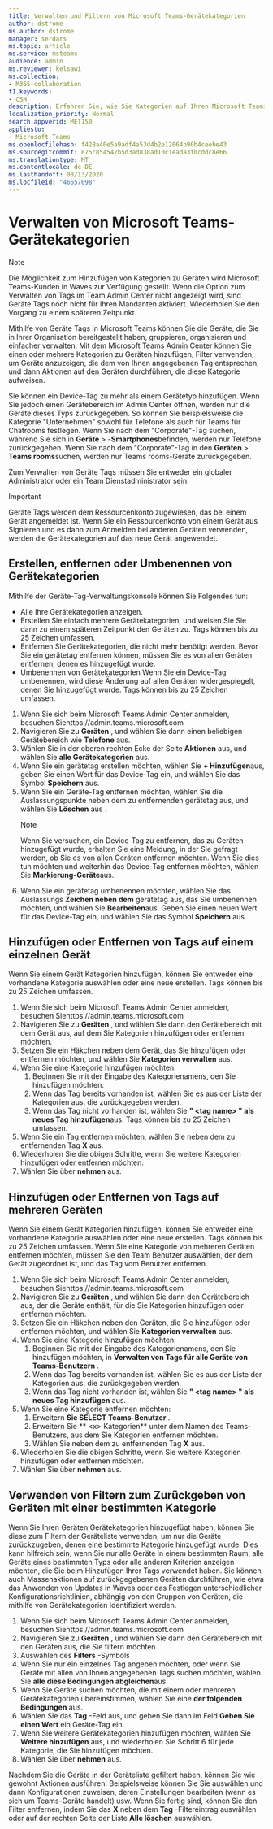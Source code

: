```yaml
---
title: Verwalten und Filtern von Microsoft Teams-Gerätekategorien
author: dstrome
ms.author: dstrome
manager: serdars
ms.topic: article
ms.service: msteams
audience: admin
ms.reviewer: kelsawi
ms.collection:
- M365-collaboration
f1.keywords:
- CSH
description: Erfahren Sie, wie Sie Kategorien auf Ihren Microsoft Teams-Geräten verwalten und Filtern können.
localization_priority: Normal
search.appverid: MET150
appliesto:
- Microsoft Teams
ms.openlocfilehash: f428a40e5a9adf4a53d4b2e12064b90b4ceebe43
ms.sourcegitcommit: 875c854547b5d3ad838ad10c1eada3f0cddc8e66
ms.translationtype: MT
ms.contentlocale: de-DE
ms.lasthandoff: 08/13/2020
ms.locfileid: "46657098"
---
```

# <a name="manage-microsoft-teams-device-tags"></a>Verwalten von Microsoft Teams-Gerätekategorien

> [!NOTE]
> Die Möglichkeit zum Hinzufügen von Kategorien zu Geräten wird Microsoft Teams-Kunden in Waves zur Verfügung gestellt. Wenn die Option zum Verwalten von Tags im Team Admin Center nicht angezeigt wird, sind Geräte Tags noch nicht für Ihren Mandanten aktiviert. Wiederholen Sie den Vorgang zu einem späteren Zeitpunkt.

Mithilfe von Geräte Tags in Microsoft Teams können Sie die Geräte, die Sie in Ihrer Organisation bereitgestellt haben, gruppieren, organisieren und einfacher verwalten. Mit dem Microsoft Teams Admin Center können Sie einen oder mehrere Kategorien zu Geräten hinzufügen, Filter verwenden, um Geräte anzuzeigen, die dem von Ihnen angegebenen Tag entsprechen, und dann Aktionen auf den Geräten durchführen, die diese Kategorie aufweisen.

Sie können ein Device-Tag zu mehr als einem Gerätetyp hinzufügen. Wenn Sie jedoch einen Gerätebereich im Admin Center öffnen, werden nur die Geräte dieses Typs zurückgegeben. So können Sie beispielsweise die Kategorie "Unternehmen" sowohl für Telefone als auch für Teams für Chatrooms festlegen. Wenn Sie nach dem "Corporate"-Tag suchen, während Sie sich in **Geräte**  >  -**Smartphones**befinden, werden nur Telefone zurückgegeben. Wenn Sie nach dem "Corporate"-Tag in den **Geräten**  >  **Teams rooms**suchen, werden nur Teams rooms-Geräte zurückgegeben.

Zum Verwalten von Geräte Tags müssen Sie entweder ein globaler Administrator oder ein Team Dienstadministrator sein.

> [!IMPORTANT]
> Geräte Tags werden dem Ressourcenkonto zugewiesen, das bei einem Gerät angemeldet ist. Wenn Sie ein Ressourcenkonto von einem Gerät aus Signieren und es dann zum Anmelden bei anderen Geräten verwenden, werden die Gerätekategorien auf das neue Gerät angewendet.

## <a name="create-remove-or-rename-device-tags"></a>Erstellen, entfernen oder Umbenennen von Gerätekategorien

Mithilfe der Geräte-Tag-Verwaltungskonsole können Sie Folgendes tun:

- Alle Ihre Gerätekategorien anzeigen.
- Erstellen Sie einfach mehrere Gerätekategorien, und weisen Sie Sie dann zu einem späteren Zeitpunkt den Geräten zu. Tags können bis zu 25 Zeichen umfassen.
- Entfernen Sie Gerätekategorien, die nicht mehr benötigt werden. Bevor Sie ein gerätetag entfernen können, müssen Sie es von allen Geräten entfernen, denen es hinzugefügt wurde.
- Umbenennen von Gerätekategorien Wenn Sie ein Device-Tag umbenennen, wird diese Änderung auf allen Geräten widergespiegelt, denen Sie hinzugefügt wurde. Tags können bis zu 25 Zeichen umfassen.

1. Wenn Sie sich beim Microsoft Teams Admin Center anmelden, besuchen Siehttps://admin.teams.microsoft.com
2. Navigieren Sie zu **Geräten** , und wählen Sie dann einen beliebigen Gerätebereich wie **Telefone** aus.
3. Wählen Sie in der oberen rechten Ecke der Seite **Aktionen** aus, und wählen Sie **alle Gerätekategorien** aus.
4. Wenn Sie ein gerätetag erstellen möchten, wählen Sie **+ Hinzufügen**aus, geben Sie einen Wert für das Device-Tag ein, und wählen Sie das Symbol **Speichern** aus.
5. Wenn Sie ein Geräte-Tag entfernen möchten, wählen Sie die Auslassungspunkte neben dem zu entfernenden gerätetag aus, und wählen Sie **Löschen** aus **.**
    > [!NOTE]
    > Wenn Sie versuchen, ein Device-Tag zu entfernen, das zu Geräten hinzugefügt wurde, erhalten Sie eine Meldung, in der Sie gefragt werden, ob Sie es von allen Geräten entfernen möchten. Wenn Sie dies tun möchten und weiterhin das Device-Tag entfernen möchten, wählen Sie **Markierung-Geräte**aus.
6. Wenn Sie ein gerätetag umbenennen möchten, wählen Sie das Auslassungs **Zeichen neben dem** gerätetag aus, das Sie umbenennen möchten, und wählen Sie **Bearbeiten**aus. Geben Sie einen neuen Wert für das Device-Tag ein, und wählen Sie das Symbol **Speichern** aus.

## <a name="add-or-remove-tags-on-a-single-device"></a>Hinzufügen oder Entfernen von Tags auf einem einzelnen Gerät

Wenn Sie einem Gerät Kategorien hinzufügen, können Sie entweder eine vorhandene Kategorie auswählen oder eine neue erstellen. Tags können bis zu 25 Zeichen umfassen.

1. Wenn Sie sich beim Microsoft Teams Admin Center anmelden, besuchen Siehttps://admin.teams.microsoft.com
2. Navigieren Sie zu **Geräten** , und wählen Sie dann den Gerätebereich mit dem Gerät aus, auf dem Sie Kategorien hinzufügen oder entfernen möchten.
3. Setzen Sie ein Häkchen neben dem Gerät, das Sie hinzufügen oder entfernen möchten, und wählen Sie **Kategorien verwalten** aus.
4. Wenn Sie eine Kategorie hinzufügen möchten:
    1. Beginnen Sie mit der Eingabe des Kategorienamens, den Sie hinzufügen möchten.
    2. Wenn das Tag bereits vorhanden ist, wählen Sie es aus der Liste der Kategorien aus, die zurückgegeben werden.
    3. Wenn das Tag nicht vorhanden ist, wählen Sie **" \<tag name> " als neues Tag hinzufügen**aus. Tags können bis zu 25 Zeichen umfassen.
5. Wenn Sie ein Tag entfernen möchten, wählen Sie neben dem zu entfernenden Tag **X** aus.
6. Wiederholen Sie die obigen Schritte, wenn Sie weitere Kategorien hinzufügen oder entfernen möchten.
7. Wählen Sie über **nehmen** aus.

## <a name="add-or-remove-tags-on-multiple-devices"></a>Hinzufügen oder Entfernen von Tags auf mehreren Geräten

Wenn Sie einem Gerät Kategorien hinzufügen, können Sie entweder eine vorhandene Kategorie auswählen oder eine neue erstellen. Tags können bis zu 25 Zeichen umfassen. Wenn Sie eine Kategorie von mehreren Geräten entfernen möchten, müssen Sie den Team Benutzer auswählen, der dem Gerät zugeordnet ist, und das Tag vom Benutzer entfernen.

1. Wenn Sie sich beim Microsoft Teams Admin Center anmelden, besuchen Siehttps://admin.teams.microsoft.com
2. Navigieren Sie zu **Geräten** , und wählen Sie dann den Gerätebereich aus, der die Geräte enthält, für die Sie Kategorien hinzufügen oder entfernen möchten.
3. Setzen Sie ein Häkchen neben den Geräten, die Sie hinzufügen oder entfernen möchten, und wählen Sie **Kategorien verwalten** aus.
4. Wenn Sie eine Kategorie hinzufügen möchten:
    1. Beginnen Sie mit der Eingabe des Kategorienamens, den Sie hinzufügen möchten, in **Verwalten von Tags für alle Geräte von Teams-Benutzern** .
    2. Wenn das Tag bereits vorhanden ist, wählen Sie es aus der Liste der Kategorien aus, die zurückgegeben werden.
    3. Wenn das Tag nicht vorhanden ist, wählen Sie **" \<tag name> " als neues Tag hinzufügen** aus.
5. Wenn Sie eine Kategorie entfernen möchten:
    1. Erweitern **Sie SELECT Teams-Benutzer** .
    2. Erweitern Sie ** \<x> Kategorien** unter dem Namen des Teams-Benutzers, aus dem Sie Kategorien entfernen möchten.
    3. Wählen Sie neben dem zu entfernenden Tag **X** aus.
6. Wiederholen Sie die obigen Schritte, wenn Sie weitere Kategorien hinzufügen oder entfernen möchten.
7. Wählen Sie über **nehmen** aus.

## <a name="use-filters-to-return-devices-with-a-specific-tag"></a>Verwenden von Filtern zum Zurückgeben von Geräten mit einer bestimmten Kategorie

Wenn Sie Ihren Geräten Gerätekategorien hinzugefügt haben, können Sie diese zum Filtern der Geräteliste verwenden, um nur die Geräte zurückzugeben, denen eine bestimmte Kategorie hinzugefügt wurde. Dies kann hilfreich sein, wenn Sie nur alle Geräte in einem bestimmten Raum, alle Geräte eines bestimmten Typs oder alle anderen Kriterien anzeigen möchten, die Sie beim Hinzufügen Ihrer Tags verwendet haben. Sie können auch Massenaktionen auf zurückgegebenen Geräten durchführen, wie etwa das Anwenden von Updates in Waves oder das Festlegen unterschiedlicher Konfigurationsrichtlinien, abhängig von den Gruppen von Geräten, die mithilfe von Gerätekategorien identifiziert werden.

1. Wenn Sie sich beim Microsoft Teams Admin Center anmelden, besuchen Siehttps://admin.teams.microsoft.com
2. Navigieren Sie zu **Geräten** , und wählen Sie dann den Gerätebereich mit den Geräten aus, die Sie filtern möchten.
3. Auswählen des **Filters** -Symbols
4. Wenn Sie nur ein einzelnes Tag angeben möchten, oder wenn Sie Geräte mit allen von Ihnen angegebenen Tags suchen möchten, wählen Sie **alle diese Bedingungen abgleichen**aus.
5. Wenn Sie Geräte suchen möchten, die mit einem oder mehreren Gerätekategorien übereinstimmen, wählen Sie eine **der folgenden Bedingungen** aus.
6. Wählen Sie das **Tag** -Feld aus, und geben Sie dann im Feld **Geben Sie einen Wert** ein Geräte-Tag ein.
7. Wenn Sie weitere Gerätekategorien hinzufügen möchten, wählen Sie **Weitere hinzufügen** aus, und wiederholen Sie Schritt 6 für jede Kategorie, die Sie hinzufügen möchten.
8. Wählen Sie über **nehmen** aus.

Nachdem Sie die Geräte in der Geräteliste gefiltert haben, können Sie wie gewohnt Aktionen ausführen. Beispielsweise können Sie Sie auswählen und dann Konfigurationen zuweisen, deren Einstellungen bearbeiten (wenn es sich um Teams-Geräte handelt) usw. Wenn Sie fertig sind, können Sie den Filter entfernen, indem Sie das **X** neben dem **Tag** -Filtereintrag auswählen oder auf der rechten Seite der Liste **Alle löschen** auswählen.
